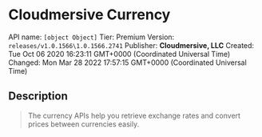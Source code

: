 # Cloudmersive Currency
API name: `[object Object]`
Tier: Premium
Version: `releases/v1.0.1566\1.0.1566.2741`
Publisher: **Cloudmersive, LLC**
Created: Tue Oct 06 2020 16:23:11 GMT+0000 (Coordinated Universal Time)
Changed: Mon Mar 28 2022 17:57:15 GMT+0000 (Coordinated Universal Time)

## Description
> The currency APIs help you retrieve exchange rates and convert prices between currencies easily.
